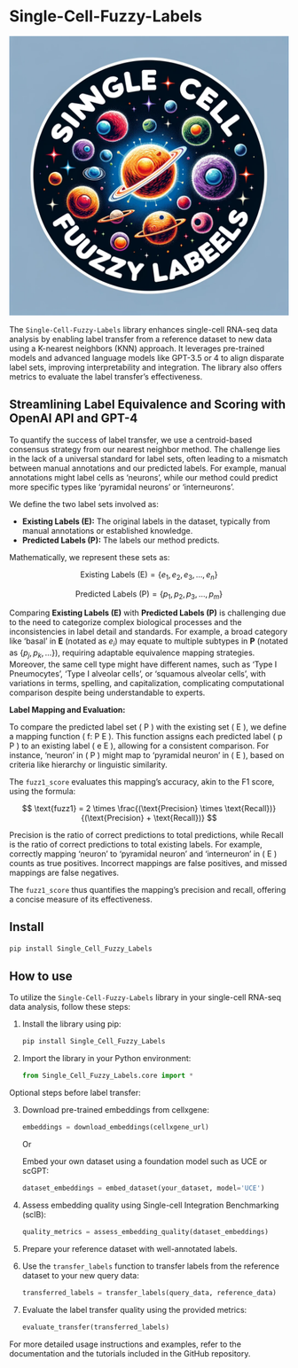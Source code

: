# Single-Cell-Fuzzy-Labels


<!-- WARNING: THIS FILE WAS AUTOGENERATED! DO NOT EDIT! -->

![Single-Cell Fuzzy Labels Concept](Single_Cell_Fuzzy_Labels/logo.png)

The `Single-Cell-Fuzzy-Labels` library enhances single-cell RNA-seq data
analysis by enabling label transfer from a reference dataset to new data
using a K-nearest neighbors (KNN) approach. It leverages pre-trained
models and advanced language models like GPT-3.5 or 4 to align disparate
label sets, improving interpretability and integration. The library also
offers metrics to evaluate the label transfer’s effectiveness.

## Streamlining Label Equivalence and Scoring with OpenAI API and GPT-4

To quantify the success of label transfer, we use a centroid-based
consensus strategy from our nearest neighbor method. The challenge lies
in the lack of a universal standard for label sets, often leading to a
mismatch between manual annotations and our predicted labels. For
example, manual annotations might label cells as ‘neurons’, while our
method could predict more specific types like ‘pyramidal neurons’ or
‘interneurons’.

We define the two label sets involved as:

- **Existing Labels (E):** The original labels in the dataset, typically
  from manual annotations or established knowledge.
- **Predicted Labels (P):** The labels our method predicts.

Mathematically, we represent these sets as:

$$
\text{Existing Labels (E)} = \{e_1, e_2, e_3, \ldots, e_n\}
$$

$$
\text{Predicted Labels (P)} = \{p_1, p_2, p_3, \ldots, p_m\}
$$

Comparing **Existing Labels (E)** with **Predicted Labels (P)** is
challenging due to the need to categorize complex biological processes
and the inconsistencies in label detail and standards. For example, a
broad category like ‘basal’ in **E** (notated as $e_i$) may equate to
multiple subtypes in **P** (notated as $\{p_j, p_k, \ldots\}$),
requiring adaptable equivalence mapping strategies. Moreover, the same
cell type might have different names, such as ‘Type I Pneumocytes’,
‘Type I alveolar cells’, or ‘squamous alveolar cells’, with variations
in terms, spelling, and capitalization, complicating computational
comparison despite being understandable to experts.

**Label Mapping and Evaluation:**

To compare the predicted label set ( P ) with the existing set ( E ), we
define a mapping function ( f: P E ). This function assigns each
predicted label ( p P ) to an existing label ( e E ), allowing for a
consistent comparison. For instance, ‘neuron’ in ( P ) might map to
‘pyramidal neuron’ in ( E ), based on criteria like hierarchy or
linguistic similarity.

The `fuzz1_score` evaluates this mapping’s accuracy, akin to the F1
score, using the formula:

$$
\text{fuzz1} = 2 \times \frac{(\text{Precision} \times \text{Recall})}{(\text{Precision} + \text{Recall})}
$$

Precision is the ratio of correct predictions to total predictions,
while Recall is the ratio of correct predictions to total existing
labels. For example, correctly mapping ‘neuron’ to ‘pyramidal neuron’
and ‘interneuron’ in ( E ) counts as true positives. Incorrect mappings
are false positives, and missed mappings are false negatives.

The `fuzz1_score` thus quantifies the mapping’s precision and recall,
offering a concise measure of its effectiveness.

## Install

``` sh
pip install Single_Cell_Fuzzy_Labels
```

## How to use

To utilize the `Single-Cell-Fuzzy-Labels` library in your single-cell
RNA-seq data analysis, follow these steps:

1.  Install the library using pip:

    ``` sh
    pip install Single_Cell_Fuzzy_Labels
    ```

2.  Import the library in your Python environment:

    ``` python
    from Single_Cell_Fuzzy_Labels.core import *
    ```

Optional steps before label transfer:

3.  Download pre-trained embeddings from cellxgene:

    ``` python
    embeddings = download_embeddings(cellxgene_url)
    ```

    Or

    Embed your own dataset using a foundation model such as UCE or
    scGPT:

    ``` python
    dataset_embeddings = embed_dataset(your_dataset, model='UCE')
    ```

4.  Assess embedding quality using Single-cell Integration Benchmarking
    (scIB):

    ``` python
    quality_metrics = assess_embedding_quality(dataset_embeddings)
    ```

5.  Prepare your reference dataset with well-annotated labels.

6.  Use the `transfer_labels` function to transfer labels from the
    reference dataset to your new query data:

    ``` python
    transferred_labels = transfer_labels(query_data, reference_data)
    ```

7.  Evaluate the label transfer quality using the provided metrics:

    ``` python
    evaluate_transfer(transferred_labels)
    ```

For more detailed usage instructions and examples, refer to the
documentation and the tutorials included in the GitHub repository.
